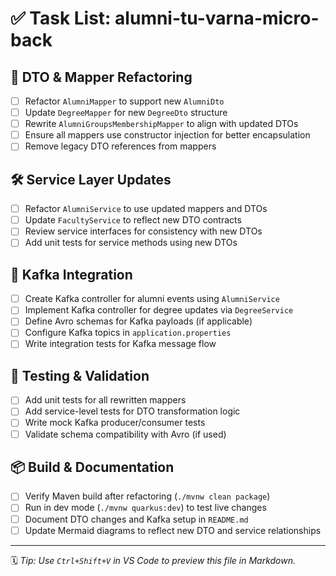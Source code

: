 # ✅ Task List: alumni-tu-varna-micro-back

## 🧩 DTO & Mapper Refactoring

- [ ] Refactor `AlumniMapper` to support new `AlumniDto`
- [ ] Update `DegreeMapper` for new `DegreeDto` structure
- [ ] Rewrite `AlumniGroupsMembershipMapper` to align with updated DTOs
- [ ] Ensure all mappers use constructor injection for better encapsulation
- [ ] Remove legacy DTO references from mappers

## 🛠️ Service Layer Updates

- [ ] Refactor `AlumniService` to use updated mappers and DTOs
- [ ] Update `FacultyService` to reflect new DTO contracts
- [ ] Review service interfaces for consistency with new DTOs
- [ ] Add unit tests for service methods using new DTOs

## 📡 Kafka Integration

- [ ] Create Kafka controller for alumni events using `AlumniService`
- [ ] Implement Kafka controller for degree updates via `DegreeService`
- [ ] Define Avro schemas for Kafka payloads (if applicable)
- [ ] Configure Kafka topics in `application.properties`
- [ ] Write integration tests for Kafka message flow

## 🧪 Testing & Validation

- [ ] Add unit tests for all rewritten mappers
- [ ] Add service-level tests for DTO transformation logic
- [ ] Write mock Kafka producer/consumer tests
- [ ] Validate schema compatibility with Avro (if used)

## 📦 Build & Documentation

- [ ] Verify Maven build after refactoring (`./mvnw clean package`)
- [ ] Run in dev mode (`./mvnw quarkus:dev`) to test live changes
- [ ] Document DTO changes and Kafka setup in `README.md`
- [ ] Update Mermaid diagrams to reflect new DTO and service relationships

---

🗓️ *Tip: Use `Ctrl+Shift+V` in VS Code to preview this file in Markdown.*

